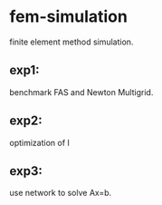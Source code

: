 # fem-simulation
finite element method simulation.

## exp1:

benchmark   FAS and Newton Multigrid.

## exp2:

optimization of I

## exp3:

use network to solve Ax=b.
